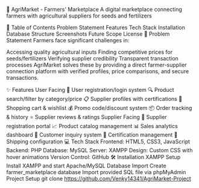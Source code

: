 🌱 AgriMarket - Farmers' Marketplace
A digital marketplace connecting farmers with agricultural suppliers for seeds and fertilizers

📖 Table of Contents
Problem Statement
Features
Tech Stack
Installation
Database Structure
Screenshots
Future Scope
License
🚩 Problem Statement
Farmers face significant challenges in:

Accessing quality agricultural inputs
Finding competitive prices for seeds/fertilizers
Verifying supplier credibility
Transparent transaction processes
AgriMarket solves these by providing a direct farmer-supplier connection platform with verified profiles, price comparisons, and secure transactions.

✨ Features
User Facing
📝 User registration/login system
🔍 Product search/filter by category/price
📋 Supplier profiles with certifications
🛒 Shopping cart & wishlist
💰 Promo code/discount system
📦 Order tracking & history
⭐ Supplier reviews & ratings
Supplier Facing
🏢 Supplier registration portal
📈 Product catalog management
📊 Sales analytics dashboard
📮 Customer inquiry system
📜 Certification management
🚚 Shipping configuration
💻 Tech Stack
Frontend: HTML5, CSS3, JavaScript
Backend: PHP
Database: MySQL
Server: XAMPP
Design: Custom CSS with hover animations
Version Control: GitHub
🛠️ Installation
XAMPP Setup
Install XAMPP and start Apache/MySQL
Database Import
Create farmer_marketplace database
Import provided SQL file via phpMyAdmin
Project Setup
git clone https://github.com/Venky14341/AgriMarket-Project
